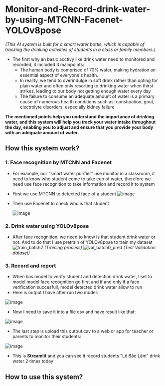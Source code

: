 # Monitor-and-Record-drink-water-by-using-MTCNN-Facenet-YOLOv8pose
*(This AI system is built for a smart water bottle, which is capable of tracking the drinking activities of students in a class or family members.)*
* The first why an basic acctivy like drink water need to monitored and recorded, it included 3 mainpoints:
  * The human body is comprised of 70% water, making hydration an essential aspect of everyone's health.
  * In reality, we tend to overindulge in soft drink rather than opting for plain water and often only resorting to drinking water when thirst strikes, leading to our body not getting enough water every day
  * The failure to consume an adequate amount of water is a primary cause of numerous health conditions such as: constipation, gout, electrolyte disorders, especially kidney failure
    
__The mentioned points help you understand the importance of drinking water, and this system will help you track your water intake throughout the day, enabling you to adjust and ensure that you provide your body with an adequate amount of water.__

## How this system work?
### 1. Face recognition by MTCNN and Facenet
* For example, our "smart water purifier" use monitor in a classroom, it need to know who student come to take cup of water, therefore we need use face recognition to take information and record it to system
* First we use MTCNN to detected face of a student
 ![image](https://github.com/n1ne1903/Monitor-and-Record-drink-water-by-using-MTCNN-Facenet-YOLOv8pose/assets/141629048/42b3e0a0-b2ad-43fe-bb75-566340363749)
* Then use Facenet to check who is that student
  
  ![image](https://github.com/n1ne1903/Monitor-and-Record-drink-water-by-using-MTCNN-Facenet-YOLOv8pose/assets/141629048/2c637d1a-4580-40fe-80d4-f59d3206f105)

### 2. Drink water using YOLOv8pose
* After face recognition, we need to know is that student drink water or not. And to do that I use pretrain of YOLOv8pose to train my dataset
![train_batch2](https://github.com/n1ne1903/Monitor-and-Record-drink-water-by-using-MTCNN-Facenet-YOLOv8pose/assets/141629048/cbcfd8df-51ec-4ff5-ad98-73de10a1babe)
*(Training process)*
![val_batch0_pred](https://github.com/n1ne1903/Monitor-and-Record-drink-water-by-using-MTCNN-Facenet-YOLOv8pose/assets/141629048/43c92604-5e9f-4433-9b28-86e7e110aa0f)
*(Test Validation dataset)*

### 3. Record and report 
* When has model to verify student and detection drink water, I set to model model face recognition go first and if and only if a face verification succesfull, model detected drink water allow to run
* Here is output I have after run two model:
  
![image](https://github.com/n1ne1903/Monitor-and-Record-drink-water-by-using-MTCNN-Facenet-YOLOv8pose/assets/141629048/0f272608-99e1-4bbb-b85f-45e79479e304)
* Now I need to save it into a file csv and have result like that:

![image](https://github.com/n1ne1903/Monitor-and-Record-drink-water-by-using-MTCNN-Facenet-YOLOv8pose/assets/141629048/e7bf9d1c-3ab6-4fb6-a5fd-d476a2db23b3)

* The last step is upload this output.csv to a web or app for teacher or parents to monitor their students:

 ![image](https://github.com/n1ne1903/Monitor-and-Record-drink-water-by-using-MTCNN-Facenet-YOLOv8pose/assets/141629048/e67d6227-1a6c-4141-aca7-f4db97a5d85a)


* This is __Streamlit__ and you can see it record students "Lê Bảo Lâm" drink water 2 times today

## How to use this system?
